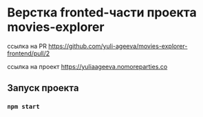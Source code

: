 # Верстка fronted-части проекта movies-explorer

ссылка на PR https://github.com/yuli-ageeva/movies-explorer-frontend/pull/2

ссылка на проект https://yuliaageeva.nomoreparties.co

## Запуск проекта

### `npm start`
